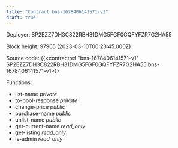 ```yaml
---
title: "Contract bns-1678406141571-v1"
draft: true
---
```

Deployer: SP2EZZ7DH3C822RBH31DMG5FGF0GQFYFZR7G2HA55


 



Block height: 97965 (2023-03-10T00:23:45.000Z)

Source code: {{<contractref "bns-1678406141571-v1" SP2EZZ7DH3C822RBH31DMG5FGF0GQFYFZR7G2HA55 bns-1678406141571-v1>}}

Functions:

* list-name _private_
* to-bool-response _private_
* change-price _public_
* purchase-name _public_
* unlist-name _public_
* get-current-name _read_only_
* get-listing _read_only_
* is-admin _read_only_
